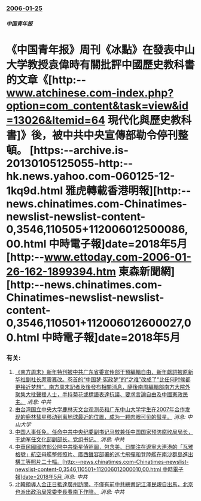 ### [2006-01-25](/news/2006/01/25/index.md)

##### 中国青年报
# 《中国青年报》周刊《冰點》在發表中山大学教授袁偉時有關批評中國歷史教科書的文章《[http:--www.atchinese.com-index.php?option=com_content&task=view&id=13026&Itemid=64 現代化與歷史教科書]》後，被中共中央宣傳部勒令停刊整頓。 [https:--archive.is-20130105125055-http:--hk.news.yahoo.com-060125-12-1kq9d.html 雅虎轉載香港明報][http:--news.chinatimes.com-Chinatimes-newslist-newslist-content-0,3546,110505+112006012500086,00.html 中時電子報]date=2018年5月 [http:--www.ettoday.com-2006-01-26-162-1899394.htm 東森新聞網][http:--news.chinatimes.com-Chinatimes-newslist-newslist-content-0,3546,110501+112006012600027,00.html 中時電子報]date=2018年5月 




### 有关:

1. [ 《南方周末》新年特刊被中共广东省委宣传部干預編輯自由，新年獻詞被原新华社副社长庹震篡改。卷首的“中国梦·宪政梦”的“之难”改成了“比任何时候都更接近梦想”。南方周末記者及後發布相關消息，隨後南周編輯部南方大院外聚集大批聲援人士，手持菊花或標語表達抗議、要求言論自由及中國憲政民主。](/zh/news/2013/01/4/南方周末-新年特刊被中共广东省委宣传部干預編輯自由-新年獻詞被原新华社副社长庹震篡改-卷首的-中国梦-宪政梦-的-之.md) _消息: 中共_
2. [由台湾国立中央大学鹿林天文台观测员和广东中山大学学生在2007年合作发现的鹿林彗星移动到离地球最近的位置，成为一颗肉眼可见的彗星。](/zh/news/2009/02/24/由台湾国立中央大学鹿林天文台观测员和广东中山大学学生在2007年合作发现的鹿林彗星移动到离地球最近的位置-成为一颗肉眼可.md) _消息: 中山大学_
3. [中国人事任免，任命中共中央纪委副书记马馼兼任中国国家预防腐败局局长，于幼军任文化部副部长，党组书记。](/zh/news/2007/09/6/中国人事任免-任命中共中央纪委副书记马馼兼任中国国家预防腐败局局长-于幼军任文化部副部长-党组书记.md) _消息: 中共_
4. [中華民國國防部公開中共衛星偵照圖，包含美、日關注在遼寧大連港的「瓦雅格號」航空母艦整修照片、廣西雒容部署的巡弋飛彈和登陸艦在南沙群島進出構工等照片二十幅。[http:--news.chinatimes.com-Chinatimes-newslist-newslist-content-0,3546,110501+112006012000010,00.html 中時電子報]date=2018年5月 ](/zh/news/2006/01/19/中華民國國防部公開中共衛星偵照圖-包含美-日關注在遼寧大連港的-瓦雅格號-航空母艦整修照片-廣西雒容部署的巡弋飛彈和登陸.md) _消息: 中共_
5. [北韓領導人金正日抵達廣州訪問，不僅有前中共總書記江澤民親自出馬，北京也派出政治局常委李長春南下作陪。](/zh/news/2006/01/13/北韓領導人金正日抵達廣州訪問-不僅有前中共總書記江澤民親自出馬-北京也派出政治局常委李長春南下作陪.md) _消息: 中共_
